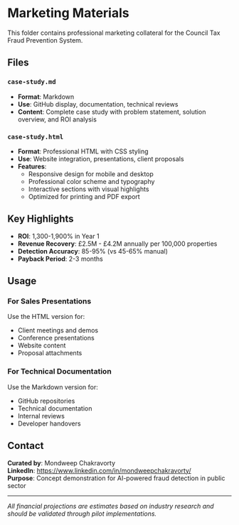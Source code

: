 # Marketing Materials

This folder contains professional marketing collateral for the Council Tax Fraud Prevention System.

## Files

### `case-study.md`
- **Format**: Markdown
- **Use**: GitHub display, documentation, technical reviews
- **Content**: Complete case study with problem statement, solution overview, and ROI analysis

### `case-study.html`
- **Format**: Professional HTML with CSS styling
- **Use**: Website integration, presentations, client proposals
- **Features**: 
  - Responsive design for mobile and desktop
  - Professional color scheme and typography
  - Interactive sections with visual highlights
  - Optimized for printing and PDF export

## Key Highlights

- **ROI**: 1,300-1,900% in Year 1
- **Revenue Recovery**: £2.5M - £4.2M annually per 100,000 properties
- **Detection Accuracy**: 85-95% (vs 45-65% manual)
- **Payback Period**: 2-3 months

## Usage

### For Sales Presentations
Use the HTML version for:
- Client meetings and demos
- Conference presentations
- Website content
- Proposal attachments

### For Technical Documentation
Use the Markdown version for:
- GitHub repositories
- Technical documentation
- Internal reviews
- Developer handovers

## Contact

**Curated by**: Mondweep Chakravorty  
**LinkedIn**: https://www.linkedin.com/in/mondweepchakravorty/  
**Purpose**: Concept demonstration for AI-powered fraud detection in public sector

---

*All financial projections are estimates based on industry research and should be validated through pilot implementations.*